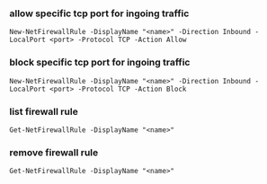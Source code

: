 ### allow specific tcp port for ingoing traffic
```
New-NetFirewallRule -DisplayName "<name>" -Direction Inbound -LocalPort <port> -Protocol TCP -Action Allow
```

### block specific tcp port for ingoing traffic
```
New-NetFirewallRule -DisplayName "<name>" -Direction Inbound -LocalPort <port> -Protocol TCP -Action Block
```

### list firewall rule
```
Get-NetFirewallRule -DisplayName "<name>"
```

### remove firewall rule
```
Get-NetFirewallRule -DisplayName "<name>"
```

